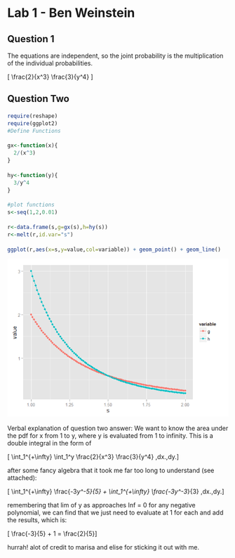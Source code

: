 

Lab 1 - Ben Weinstein
========================================================

Question 1
---

The equations are independent, so the joint probability is the multiplication of the individual probabilities.

\[
\frac{2}{x^3} \frac{3}{y^4}
\]

Question Two
--------


```r
require(reshape)
require(ggplot2)
#Define Functions

gx<-function(x){
  2/(x^3)
}

hy<-function(y){
  3/y^4
}

#plot functions
s<-seq(1,2,0.01)

r<-data.frame(s,g=gx(s),h=hy(s))
r<-melt(r,id.var="s")

ggplot(r,aes(x=s,y=value,col=variable)) + geom_point() + geom_line()
```

![plot of chunk unnamed-chunk-1](./BenW_Week1_files/figure-html/unnamed-chunk-1.png) 

Verbal explanation of question two answer: We want to know the area under the pdf for x from 1 to y, where y is evaluated from 1 to infinity. This is a double integral in the form of 

\[ \int_1^{+\infty} \int_1^y \frac{2}{x^3} \frac{3}{y^4}
\,dx.\,dy.\] 

after some fancy algebra that it took me far too long to understand (see attached):

\[ \int_1^{+\infty} \frac{-3*y^-5}{5} +  \int_1^{+\infty} \frac{-3y^-3*}{3}
\,dx.\,dy.\] 


remembering that lim of y as approaches Inf = 0 for any negative polynomial, we can find that we just need to evaluate at 1 for each and add the results, which is: 

\[ \frac{-3}{5} + 1 = \frac{2}{5}\]

hurrah!
alot of credit to marisa and elise for sticking it out with me. 


